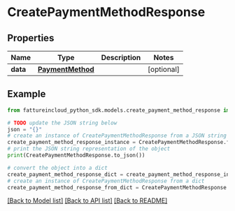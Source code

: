 # CreatePaymentMethodResponse


## Properties

Name | Type | Description | Notes
------------ | ------------- | ------------- | -------------
**data** | [**PaymentMethod**](PaymentMethod.md) |  | [optional] 

## Example

```python
from fattureincloud_python_sdk.models.create_payment_method_response import CreatePaymentMethodResponse

# TODO update the JSON string below
json = "{}"
# create an instance of CreatePaymentMethodResponse from a JSON string
create_payment_method_response_instance = CreatePaymentMethodResponse.from_json(json)
# print the JSON string representation of the object
print(CreatePaymentMethodResponse.to_json())

# convert the object into a dict
create_payment_method_response_dict = create_payment_method_response_instance.to_dict()
# create an instance of CreatePaymentMethodResponse from a dict
create_payment_method_response_from_dict = CreatePaymentMethodResponse.from_dict(create_payment_method_response_dict)
```
[[Back to Model list]](../README.md#documentation-for-models) [[Back to API list]](../README.md#documentation-for-api-endpoints) [[Back to README]](../README.md)


